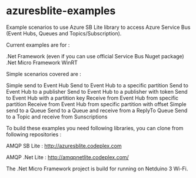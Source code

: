 # azuresblite-examples
Example scenarios to use Azure SB Lite library to access Azure Service Bus (Event Hubs, Queues and Topics/Subscription).

Current examples are for :

.Net Framework (even if you can use official Service Bus Nuget package)
.Net Micro Framework
WinRT

Simple scenarios covered are :

Simple send to Event Hub 
Send to Event Hub to a specific partition 
Send to Event Hub to a publisher 
Send to Event Hub to a publisher with token 
Send to Event Hub with a partition key 
Receive from Event Hub from specific partition 
Receive from Event Hub from specific partition with offset 
Simple send to a Queue 
Send to a Queue and receive from a ReplyTo Queue 
Send to a Topic and receive from Sunscriptions

To build these examples you need following libraries, you can clone from following repositories :

AMQP SB Lite : http://azuresblite.codeplex.com

AMQP .Net Lite : http://amqpnetlite.codeplex.com/

The .Net Micro Framework project is build for running on Netduino 3 Wi-Fi.
